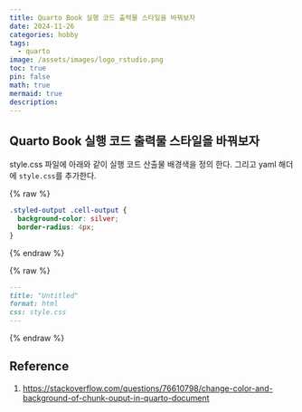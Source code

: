 ```yaml
---
title: Quarto Book 실행 코드 출력물 스타일을 바꿔보자
date: 2024-11-26
categories: hobby
tags: 
  - quarto
image: /assets/images/logo_rstudio.png
toc: true
pin: false
math: true
mermaid: true
description: 
---
```


## Quarto Book 실행 코드 출력물 스타일을 바꿔보자

style.css 파일에 아래와 같이 실행 코드 산출물 배경색을 정의 한다.
그리고 yaml 해더에 `style.css`를 추가한다.


{% raw %}
```css
.styled-output .cell-output {
  background-color: silver;
  border-radius: 4px;
}
```
{% endraw %}

{% raw %}
```markdown
---
title: "Untitled"
format: html
css: style.css
---
```
{% endraw %}
## Reference

1. https://stackoverflow.com/questions/76610798/change-color-and-background-of-chunk-ouput-in-quarto-document
